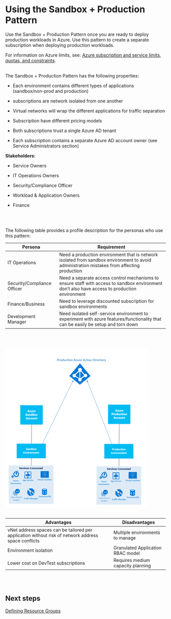 # Using the Sandbox + Production Pattern 
Use the Sandbox + Production Pattern once you are ready to deploy production workloads in Azure. Use this pattern to create a separate subscription when deploying production workloads. 

For information on Azure limits, see: [Azure subscription and service limits, quotas, and constraints](https://docs.microsoft.com/en-us/azure/azure-subscription-service-limits). 
<br />
<br />

The Sandbox + Production Pattern has the following properties:
- Each environment contains different types of applications (sandbox/non-prod and production) 

- subscriptions are network isolated from one another 
- Virtual networks will wrap the different applications for traffic separation 
- Subscription have different pricing models 
- Both subscriptions trust a single Azure AD tenant 
- Each subscription contains a separate Azure AD account owner (see Service Administrators section) 

**Stakeholders**:  
- Service Owners

- IT Operations Owners 
- Security/Compliance Officer 
- Workload & Application Owners 
- Finance 
<br />
<br />

The following table provides a profile description for the personas who use this pattern:  

| Persona | Requirement|
| ----------- | ----------- |
| IT Operations  | Need a production environment that is network isolated from sandbox environment to avoid administration mistakes from affecting production |
| Security/Compliance Officer | Need a separate access control mechanisms to ensure staff with access to sandbox environment don’t also have access to production environment |
| Finance/Business | Need to leverage discounted subscription for sandbox environments |
|Development Manager | Need isolated self-service environment to experiment with azure features/functionality that can be easily be setup and torn down |
<br />
<br /> 

![Sandbox-Production-Pattern](https://github.com/alvarovitta/Enrollment-and-Subscription/blob/master/_images/Sandbox-Production-Pattern.png)
<br />
<br />

| Advantages | Disadvantages |
| ------- | ------ |
| vNet address spaces can be tailored per application without risk of network address space conflicts| Multiple environments to manage|
| Environment isolation  | Granulated Application RBAC model |
|Lower cost on DevTest subscriptions  | Requires medium capacity planning  |
<br />
<br />

## Next steps
[Defining Resource Groups](https://github.com/alvarovitta/Enrollment-and-Subscription/blob/master/3.0-Defining-Resource-Groups.md)
